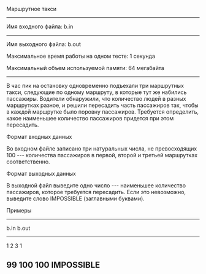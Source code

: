 Маршрутное такси

  -----------------------------------------------------------------------
  Имя входного файла:                                b.in
  -------------------------------------------------- --------------------
  Имя выходного файла:                               b.out

  Максимальное время работы на одном тесте:          1 секунда

  Максимальный объем используемой памяти:            64 мегабайта

                                                     
  -----------------------------------------------------------------------

В час пик на остановку одновременно подъехали три маршрутных такси,
следующие по одному маршруту, в которые тут же набились пассажиры.
Водители обнаружили, что количество людей в разных маршрутках разное, и
решили пересадить часть пассажиров так, чтобы в каждой маршрутке было
поровну пассажиров. Требуется определить, какое наименьшее количество
пассажиров придется при этом пересадить.

Формат входных данных

Во входном файле записано три натуральных числа, не превосходящих 100
--- количества пассажиров в первой, второй и третьей маршрутках
соответственно.

Формат выходных данных

В выходной файл выведите одно число --- наименьшее количество
пассажиров, которое требуется пересадить. Если это невозможно, выведите
слово IMPOSSIBLE (заглавными буквами).

Примеры

  -----------------------------------------------------------------------
  b.in                                b.out
  ----------------------------------- -----------------------------------
  1 2 3                               1

  99 100 100                          IMPOSSIBLE
  -----------------------------------------------------------------------
